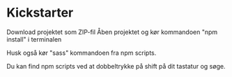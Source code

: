 # Kickstarter

Download projektet som ZIP-fil
Åben projektet og kør kommandoen "npm install" i terminalen

Husk også kør "sass" kommandoen fra npm scripts.

Du kan find npm scripts ved at dobbeltrykke på shift på dit tastatur og søge. 
